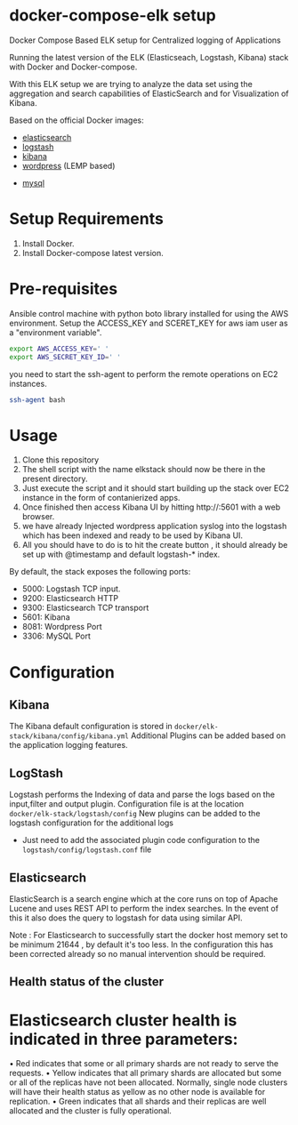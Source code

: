 # docker-compose-elk setup 

Docker Compose Based ELK setup for Centralized logging of Applications

Running the latest version of the ELK (Elasticseach, Logstash, Kibana) stack with Docker and Docker-compose.

With this ELK setup we are trying to analyze the data set using the aggregation and search capabilities of ElasticSearch and for Visualization of Kibana.

Based on the official Docker images:

* [elasticsearch](https://registry.hub.docker.com/_/elasticsearch/)
* [logstash](https://registry.hub.docker.com/_/logstash/)
* [kibana](https://registry.hub.docker.com/_/kibana/)
* [wordpress](https://registry.hub.docker.com/_/Wordpress/) (LEMP based)
- [mysql](https://registry.hub.docker.com/_/mysql/)

# Setup Requirements

1. Install Docker.
2. Install Docker-compose latest version.

# Pre-requisites

Ansible control machine with python boto library installed for using the AWS environment.
Setup the ACCESS_KEY and SCERET_KEY for aws iam user as a "environment variable".

```bash
export AWS_ACCESS_KEY=' ' 
export AWS_SECRET_KEY_ID=' '
```

you need to start the ssh-agent to perform the remote operations on EC2 instances.

```bash
ssh-agent bash
```

# Usage 

1. Clone this repository
2. The shell script with the name elkstack should now be there in the present directory.
3. Just execute the script and it should start building up the stack over EC2 instance in the form of contanierized apps.
4. Once finished then access Kibana UI by hitting http://<ec2 instance IP>:5601 with a web browser.  
5. we have already Injected wordpress application syslog into the logstash which has been indexed and ready to be used by Kibana UI.
6. All you should have to do is to hit the create button , it should already be set up with @timestamp and default logstash-* index.

By default, the stack exposes the following ports:

* 5000: Logstash TCP input.
* 9200: Elasticsearch HTTP
* 9300: Elasticsearch TCP transport
* 5601: Kibana
* 8081: Wordpress Port
* 3306: MySQL Port

# Configuration

## Kibana

The Kibana default configuration is stored in `docker/elk-stack/kibana/config/kibana.yml`
Additional Plugins can be added based on the application logging features.

## LogStash

Logstash performs the Indexing of data and parse the logs based on the input,filter and output plugin.
Configuration file is at the location `docker/elk-stack/logstash/config`
New plugins can be added to the logstash configuration for the additional logs

* Just need to add the associated plugin code configuration to the `logstash/config/logstash.conf` file

## Elasticsearch

 ElasticSearch is a search engine which at the core runs on top of Apache Lucene and uses REST API to perform the index searches.
 In the event of this it also does the query to logstash for data using similar API.
 
 Note : For Elasticsearch to successfully start the docker host memory set to be minimum 21644 , by default it's too less.
       In the configuration this has been corrected already so no manual intervention should be required.

## Health status of the cluster
# Elasticsearch cluster health is indicated in three parameters:

• Red indicates that some or all primary shards are not ready to serve the requests.
• Yellow indicates that all primary shards are allocated but some or all of the replicas have not been allocated. Normally, single node   clusters will have their health status as yellow as no other node is available for replication.
• Green indicates that all shards and their replicas are well allocated and the cluster is fully operational.
